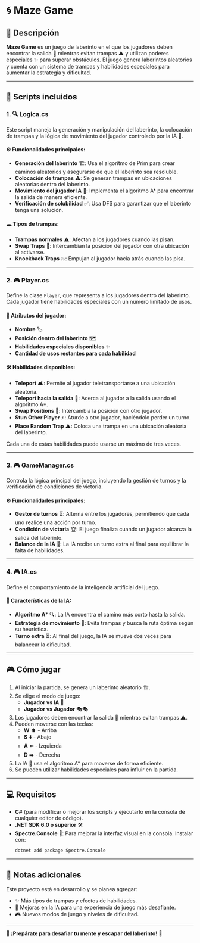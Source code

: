 # 🌀 Maze Game

## 📝 Descripción  
**Maze Game** es un juego de laberinto en el que los jugadores deben encontrar la salida 🏁 mientras evitan trampas ⚠️ y utilizan poderes especiales ✨ para superar obstáculos. El juego genera laberintos aleatorios y cuenta con un sistema de trampas y habilidades especiales para aumentar la estrategia y dificultad.

---

## 📜 Scripts incluidos  

### 1. **🔍 Logica.cs**  
Este script maneja la generación y manipulación del laberinto, la colocación de trampas y la lógica de movimiento del jugador controlado por la IA 🤖.  

#### ⚙️ Funcionalidades principales:  
- **Generación del laberinto** 🏗️: Usa el algoritmo de Prim para crear caminos aleatorios y asegurarse de que el laberinto sea resoluble.  
- **Colocación de trampas** ⚠️: Se generan trampas en ubicaciones aleatorias dentro del laberinto.  
- **Movimiento del jugador IA** 🤖: Implementa el algoritmo A* para encontrar la salida de manera eficiente.  
- **Verificación de solubilidad** ✅: Usa DFS para garantizar que el laberinto tenga una solución.  

#### 🕳️ Tipos de trampas:  
- **Trampas normales** ⚠️: Afectan a los jugadores cuando las pisan.  
- **Swap Traps** 🔄: Intercambian la posición del jugador con otra ubicación al activarse.  
- **Knockback Traps** 💥: Empujan al jugador hacia atrás cuando las pisa.  

---

### 2. **🎮 Player.cs**  
Define la clase `Player`, que representa a los jugadores dentro del laberinto. Cada jugador tiene habilidades especiales con un número limitado de usos.  

#### 🔹 Atributos del jugador:  
- **Nombre** 🏷️  
- **Posición dentro del laberinto** 🗺  
- **Habilidades especiales disponibles** ✨  
- **Cantidad de usos restantes para cada habilidad**

#### 🛠️ Habilidades disponibles:  
- **Teleport** 🛋️: Permite al jugador teletransportarse a una ubicación aleatoria.  
- **Teleport hacia la salida** 🎯: Acerca al jugador a la salida usando el algoritmo A*.  
- **Swap Positions** 🔄: Intercambia la posición con otro jugador.  
- **Stun Other Player** ⚡: Aturde a otro jugador, haciéndolo perder un turno.  
- **Place Random Trap** ⚠️: Coloca una trampa en una ubicación aleatoria del laberinto.  

Cada una de estas habilidades puede usarse un máximo de tres veces.  

---

### 3. **🎮 GameManager.cs**  
Controla la lógica principal del juego, incluyendo la gestión de turnos y la verificación de condiciones de victoria.  

#### ⚙️ Funcionalidades principales:  
- **Gestor de turnos** ⏳: Alterna entre los jugadores, permitiendo que cada uno realice una acción por turno.  
- **Condición de victoria** 🏆: El juego finaliza cuando un jugador alcanza la salida del laberinto.  
- **Balance de la IA** 🤖: La IA recibe un turno extra al final para equilibrar la falta de habilidades.  

---

### 4. **🎮 IA.cs**  
Define el comportamiento de la inteligencia artificial del juego.  

#### 🤖 Características de la IA:  
- **Algoritmo A*** 🔍: La IA encuentra el camino más corto hasta la salida.  
- **Estrategia de movimiento** 🏃: Evita trampas y busca la ruta óptima según su heurística.  
- **Turno extra** ⏳: Al final del juego, la IA se mueve dos veces para balancear la dificultad.  

---

## 🎮 Cómo jugar  
1. Al iniciar la partida, se genera un laberinto aleatorio 🏗️.  
2. Se elige el modo de juego:  
   - **Jugador vs IA** 🤖  
   - **Jugador vs Jugador** 🎭🎭  
3. Los jugadores deben encontrar la salida 🏁 mientras evitan trampas ⚠️.  
4. Pueden moverse con las teclas:
   - **W** ⬆️ - Arriba  
   - **S** ⬇️ - Abajo  
   - **A** ⬅️ - Izquierda  
   - **D** ➡️ - Derecha  
5. La IA 🤖 usa el algoritmo A* para moverse de forma eficiente.  
6. Se pueden utilizar habilidades especiales para influir en la partida.  

---

## 💻 Requisitos  
- **C#** (para modificar o mejorar los scripts y ejecutarlo en la consola de cualquier editor de código).  
- **.NET SDK 6.0 o superior** 🛠️  
- **Spectre.Console** 🔧: Para mejorar la interfaz visual en la consola. Instalar con:  
  ```sh
  dotnet add package Spectre.Console
  ```

---

## 🚀 Notas adicionales  
Este proyecto está en desarrollo y se planea agregar:  
- ✨ Más tipos de trampas y efectos de habilidades.  
- 🤖 Mejoras en la IA para una experiencia de juego más desafiante.  
- 🎮 Nuevos modos de juego y niveles de dificultad.  

---

💪 **¡Prepárate para desafiar tu mente y escapar del laberinto!** 🏁

